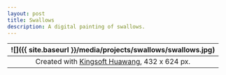 ```yaml
---
layout: post
title: Swallows
description: A digital painting of swallows.
---
```


![]({{ site.baseurl }}/media/projects/swallows/swallows.jpg) |
:----------: |
Created with [Kingsoft Huawang](http://cp.iciba.com/huawang.html), 432 x 624 px. |
